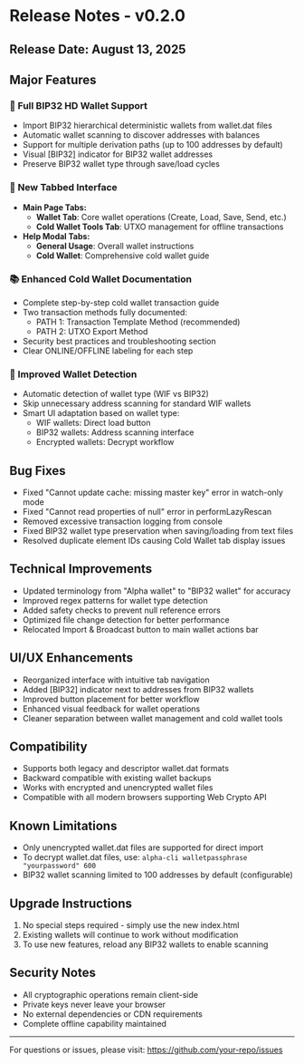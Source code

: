 # Release Notes - v0.2.0

## Release Date: August 13, 2025

## Major Features

### 🎯 Full BIP32 HD Wallet Support
- Import BIP32 hierarchical deterministic wallets from wallet.dat files
- Automatic wallet scanning to discover addresses with balances
- Support for multiple derivation paths (up to 100 addresses by default)
- Visual [BIP32] indicator for BIP32 wallet addresses
- Preserve BIP32 wallet type through save/load cycles

### 🎨 New Tabbed Interface
- **Main Page Tabs:**
  - **Wallet Tab**: Core wallet operations (Create, Load, Save, Send, etc.)
  - **Cold Wallet Tools Tab**: UTXO management for offline transactions
- **Help Modal Tabs:**
  - **General Usage**: Overall wallet instructions
  - **Cold Wallet**: Comprehensive cold wallet guide

### 📚 Enhanced Cold Wallet Documentation
- Complete step-by-step cold wallet transaction guide
- Two transaction methods fully documented:
  - PATH 1: Transaction Template Method (recommended)
  - PATH 2: UTXO Export Method
- Security best practices and troubleshooting section
- Clear ONLINE/OFFLINE labeling for each step

### 🔧 Improved Wallet Detection
- Automatic detection of wallet type (WIF vs BIP32)
- Skip unnecessary address scanning for standard WIF wallets
- Smart UI adaptation based on wallet type:
  - WIF wallets: Direct load button
  - BIP32 wallets: Address scanning interface
  - Encrypted wallets: Decrypt workflow

## Bug Fixes
- Fixed "Cannot update cache: missing master key" error in watch-only mode
- Fixed "Cannot read properties of null" error in performLazyRescan
- Removed excessive transaction logging from console
- Fixed BIP32 wallet type preservation when saving/loading from text files
- Resolved duplicate element IDs causing Cold Wallet tab display issues

## Technical Improvements
- Updated terminology from "Alpha wallet" to "BIP32 wallet" for accuracy
- Improved regex patterns for wallet type detection
- Added safety checks to prevent null reference errors
- Optimized file change detection for better performance
- Relocated Import & Broadcast button to main wallet actions bar

## UI/UX Enhancements
- Reorganized interface with intuitive tab navigation
- Added [BIP32] indicator next to addresses from BIP32 wallets
- Improved button placement for better workflow
- Enhanced visual feedback for wallet operations
- Cleaner separation between wallet management and cold wallet tools

## Compatibility
- Supports both legacy and descriptor wallet.dat formats
- Backward compatible with existing wallet backups
- Works with encrypted and unencrypted wallet files
- Compatible with all modern browsers supporting Web Crypto API

## Known Limitations
- Only unencrypted wallet.dat files are supported for direct import
- To decrypt wallet.dat files, use: `alpha-cli walletpassphrase "yourpassword" 600`
- BIP32 wallet scanning limited to 100 addresses by default (configurable)

## Upgrade Instructions
1. No special steps required - simply use the new index.html
2. Existing wallets will continue to work without modification
3. To use new features, reload any BIP32 wallets to enable scanning

## Security Notes
- All cryptographic operations remain client-side
- Private keys never leave your browser
- No external dependencies or CDN requirements
- Complete offline capability maintained

---

For questions or issues, please visit: https://github.com/your-repo/issues
